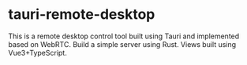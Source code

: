 # tauri-remote-desktop
This is a remote desktop control tool built using Tauri and implemented based on WebRTC. Build a simple server using Rust.   Views built using Vue3+TypeScript.
